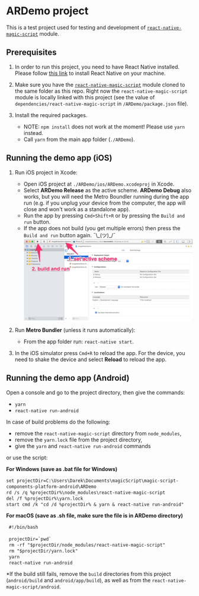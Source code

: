 # ARDemo project

This is a test project used for testing and development of [`react-native-magic-script`](https://github.com/magic-script/react-native-magic-script) module.

## Prerequisites

1. In order to run this project, you need to have React Native installed. Please follow [this link](https://facebook.github.io/react-native/docs/getting-started.html) to install React Native on your machine.

2. Make sure you have the [`react-native-magic-script`](https://github.com/magic-script/react-native-magic-script) module cloned to the same folder as this repo. Right now the `react-native-magic-script` module is locally linked with this project (see the value of `dependencies/react-native-magic-script` in `/ARDemo/package.json` file).

3. Install the required packages.

     - NOTE: `npm install` does not work at the moment! Please use `yarn` instead.
     - Call `yarn` from the main app folder (`./ARDemo`).

## Running the demo app (iOS)

1. Run iOS project in Xcode:

     - Open iOS project at `./ARDemo/ios/ARDemo.xcodeproj` in Xcode.
     - Select **ARDemo Release** as the active scheme. **ARDemo Debug** also works, but you will need the Metro Boundler running during the app run (e.g. if you unplug your device from the computer, the app will close and won't work as a standalone app).
     - Run the app by pressing `Cmd+Shift+R` or by pressing the `Build and run` button.
     - If the app does not build (you get multiple errors) then press the `Build and run` button again. ¯\\_(ツ)\_/¯
     ![Build and run](docs/set_active_scheme.jpg)

2. Run **Metro Bundler** (unless it runs automatically):

     - From the app folder run: `react-native start`.

3. In the iOS simulator press `Cmd+R` to reload the app. For the device, you need to shake the device and select **Reload** to reload the app.

## Running the demo app (Android)

 Open a console and go to the project directory, then give the commands:
- `yarn`
- `react-native run-android`

In case of build problems do the following:
- remove the `react-native-magic-script` directory from `node_modules`,
- remove the `yarn.lock` file from the project directory,
- give the `yarn` and `react-native run-android` commands

or use the script:

**For Windows (save as .bat file for Windows)**

    set projectDir=C:\Users\Darek\Documents\magicScript\magic-script-components-platform-android\ARDemo
    rd /s /q %projectDir%\node_modules\react-native-magic-script
    del /f %projectDir%\yarn.lock
    start cmd /k "cd /d %projectDir% & yarn & react-native run-android"

**For macOS (save as .sh file, make sure the file is in ARDemo directory)**

     #!/bin/bash
     
     projectDir=`pwd`
     rm -rf "$projectDir/node_modules/react-native-magic-script"
     rm "$projectDir/yarn.lock"
     yarn
     react-native run-android

*If the build still fails, remove the `build` directories from this project (`android/build` and `android/app/build`), as well as from the `react-native-magic-script/android`.

